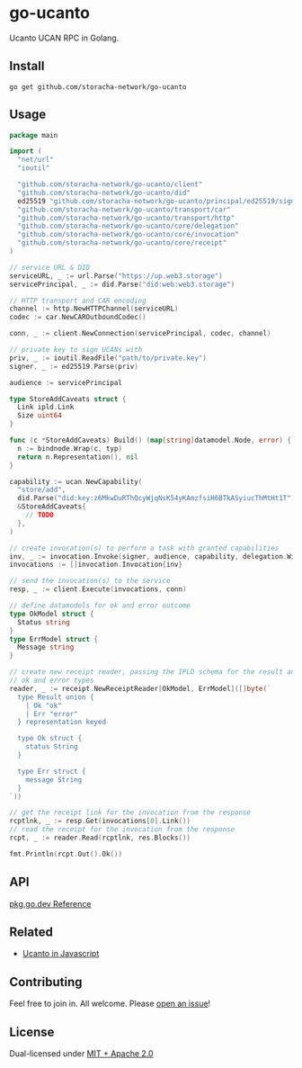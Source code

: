 # go-ucanto

Ucanto UCAN RPC in Golang.

## Install

```console
go get github.com/storacha-network/go-ucanto
```

## Usage

```go
package main

import (
  "net/url"
  "ioutil"

  "github.com/storacha-network/go-ucanto/client"
  "github.com/storacha-network/go-ucanto/did"
  ed25519 "github.com/storacha-network/go-ucanto/principal/ed25519/signer"
  "github.com/storacha-network/go-ucanto/transport/car"
  "github.com/storacha-network/go-ucanto/transport/http"
  "github.com/storacha-network/go-ucanto/core/delegation"
  "github.com/storacha-network/go-ucanto/core/invocation"
  "github.com/storacha-network/go-ucanto/core/receipt"
)

// service URL & DID
serviceURL, _ := url.Parse("https://up.web3.storage")
servicePrincipal, _ := did.Parse("did:web:web3.storage")

// HTTP transport and CAR encoding
channel := http.NewHTTPChannel(serviceURL)
codec := car.NewCAROutboundCodec()

conn, _ := client.NewConnection(servicePrincipal, codec, channel)

// private key to sign UCANs with
priv, _ := ioutil.ReadFile("path/to/private.key")
signer, _ := ed25519.Parse(priv)

audience := servicePrincipal

type StoreAddCaveats struct {
  Link ipld.Link
  Size uint64
}

func (c *StoreAddCaveats) Build() (map[string]datamodel.Node, error) {
  n := bindnode.Wrap(c, typ)
  return n.Representation(), nil
}

capability := ucan.NewCapability(
  "store/add",
  did.Parse("did:key:z6MkwDuRThQcyWjqNsK54yKAmzfsiH6BTkASyiucThMtHt1T").String(),
  &StoreAddCaveats{
    // TODO
  },
)

// create invocation(s) to perform a task with granted capabilities
inv, _ := invocation.Invoke(signer, audience, capability, delegation.WithProofs(...))
invocations := []invocation.Invocation{inv}

// send the invocation(s) to the service
resp, _ := client.Execute(invocations, conn)

// define datamodels for ok and error outcome
type OkModel struct {
  Status string
}
type ErrModel struct {
  Message string
}

// create new receipt reader, passing the IPLD schema for the result and the
// ok and error types
reader, _ := receipt.NewReceiptReader[OkModel, ErrModel]([]byte(`
  type Result union {
    | Ok "ok"
    | Err "error"
  } representation keyed

  type Ok struct {
    status String
  }

  type Err struct {
    message String
  }
`))

// get the receipt link for the invocation from the response
rcptlnk, _ := resp.Get(invocations[0].Link())
// read the receipt for the invocation from the response
rcpt, _ := reader.Read(rcptlnk, res.Blocks())

fmt.Println(rcpt.Out().Ok())
```

## API

[pkg.go.dev Reference](https://pkg.go.dev/github.com/storacha-network/go-ucanto)

## Related

* [Ucanto in Javascript](https://github.com/storacha-network/ucanto)

## Contributing

Feel free to join in. All welcome. Please [open an issue](https://github.com/storacha-network/go-ucanto/issues)!

## License

Dual-licensed under [MIT + Apache 2.0](LICENSE.md)
